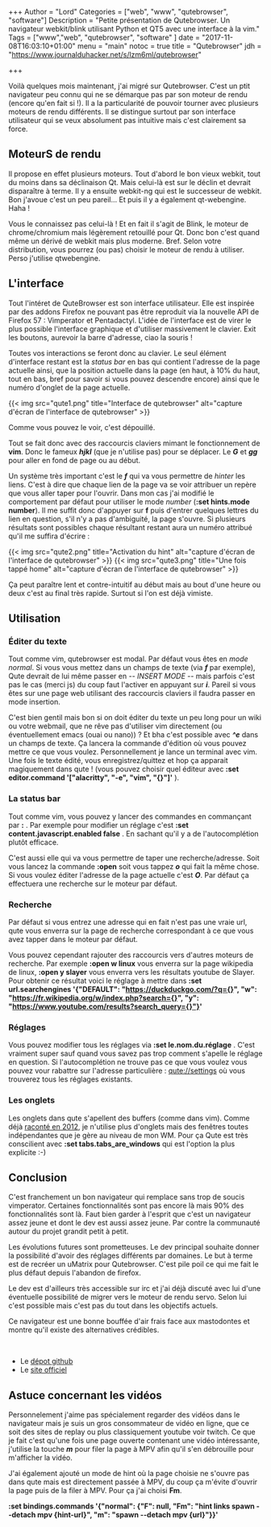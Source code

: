 +++
Author = "Lord"
Categories = ["web", "www", "qutebrowser", "software"]
Description = "Petite présentation de Qutebrowser. Un navigateur webkit/blink utilisant Python et QT5 avec une interface à la vim."
Tags = ["www","web", "qutebrowser", "software" ]
date = "2017-11-08T16:03:10+01:00"
menu = "main"
notoc = true
title = "Qutebrowser"
jdh = "https://www.journalduhacker.net/s/lzm6ml/qutebrowser"

+++

Voilà quelques mois maintenant, j'ai migré sur Qutebrowser. C'est un ptit navigateur peu connu qui ne se démarque pas par son moteur de rendu (encore qu'en fait si !). Il a la particularité de pouvoir tourner avec plusieurs moteurs de rendu différents. Il se distingue surtout par son interface utilisateur qui se veux absolument pas intuitive mais c'est clairement sa force.

## MoteurS de rendu

Il propose en effet plusieurs moteurs. Tout d'abord le bon vieux webkit, tout du moins dans sa déclinaison Qt. Mais celui-là est sur le déclin et devrait disparaître à terme. Il y a ensuite webkit-ng qui est le successeur de webkit. Bon j'avoue c'est un peu pareil… Et puis il y a également qt-webengine. Haha !

Vous le connaissez pas celui-là ! Et en fait il s'agit de Blink, le moteur de chrome/chromium mais légèrement retouillé pour Qt. Donc bon c'est quand même un dérivé de webkit mais plus moderne. Bref. Selon votre distribution, vous pourrez (ou pas) choisir le moteur de rendu à utiliser. Perso j'utilise qtwebengine.

## L'interface

Tout l'intéret de QuteBrowser est son interface utilisateur. Elle est inspirée par des addons Firefox ne pouvant pas être reproduit via la nouvelle API de Firefox 57 : Vimperator et Pentadactyl. L'idée de l'interface est de virer le plus possible l'interface graphique et d'utiliser massivement le clavier. Exit les boutons, aurevoir la barre d'adresse, ciao la souris !

Toutes vos interactions se feront donc au clavier. Le seul élément d'interface restant est la *status bar* en bas qui contient l'adresse de la page actuelle ainsi, que la position actuelle dans la page (en haut, à 10% du haut, tout en bas, bref pour savoir si vous pouvez descendre encore) ainsi que le numéro d'onglet de la page actuelle.

{{< img src="qute1.png" title="Interface de qutebrowser" alt="capture d'écran de l'interface de qutebrowser" >}}

Comme vous pouvez le voir, c'est dépouillé.

Tout se fait donc avec des raccourcis claviers mimant le fonctionnement de **vim**. Donc le fameux ***hjkl*** (que je n'utilise pas) pour se déplacer. Le ***G*** et ***gg*** pour aller en fond de page ou au début.

Un système très important c'est le ***f*** qui va vous permettre de *hinter* les liens. C'est à dire que chaque lien de la page va se voir attribuer un repère que vous aller taper pour l'ouvrir. Dans mon cas j'ai modifié le comportement par défaut pour utiliser le mode *number* (**:set hints.mode number**). Il me suffit donc d'appuyer sur **f** puis d'entrer quelques lettres du lien en question, s'il n'y a pas d'ambiguité, la page s'ouvre. Si plusieurs résultats sont possibles chaque résultant restant aura un numéro attribué qu'il me suffira d'écrire :

{{< img src="qute2.png" title="Activation du hint" alt="capture d'écran de l'interface de qutebrowser" >}}
{{< img src="qute3.png" title="Une fois tappé home" alt="capture d'écran de l'interface de qutebrowser" >}}


Ça peut paraître lent et contre-intuitif au début mais au bout d'une heure ou deux c'est au final très rapide. Surtout si l'on est déjà vimiste.

## Utilisation

### Éditer du texte

Tout comme vim, qutebrowser est modal. Par défaut vous êtes en *mode normal*. Si vous vous mettez dans un champs de texte (via ***f*** par exemple), Qute devrait de lui même passer en *-- INSERT MODE --* mais parfois c'est pas le cas (merci js) du coup faut l'activer en appuyant sur ***i***. Pareil si vous êtes sur une page web utilisant des raccourcis claviers il faudra passer en mode insertion.

C'est bien gentil mais bon si on doit éditer du texte un peu long pour un wiki ou votre webmail, que ne rêve pas d'utiliser vim directement (ou éventuellement emacs (ouai ou nano)) ? Et bha c'est possible avec ***^e*** dans un champs de texte. Ça lancera la commande d'édition où vous pouvez mettre ce que vous voulez. Personnellement je lance un terminal avec vim. Une fois le texte édité, vous enregistrez/quittez et hop ça apparait magiquement dans qute ! (vous pouvez choisir quel éditeur avec **:set editor.command '["alacritty", "-e", "vim", "{}"]'** ).

### La status bar

Tout comme vim, vous pouvez y lancer des commandes en commançant par **:** . Par exemple pour modifier un réglage c'est **:set content.javascript.enabled false** . En sachant qu'il y a de l'autocomplétion plutôt efficace.

C'est aussi elle qui va vous permettre de taper une recherche/adresse. Soit vous lancez la commande **:open** soit vous tappez ***o*** qui fait la même chose. Si vous voulez éditer l'adresse de la page actuelle c'est ***O***. Par défaut ça effectuera une recherche sur le moteur par défaut.

### Recherche

Par défaut si vous entrez une adresse qui en fait n'est pas une vraie url, qute vous enverra sur la page de recherche correspondant à ce que vous avez tapper dans le moteur par défaut.

Vous pouvez cependant rajouter des raccourcis vers d'autres moteurs de recherche. Par exemple **:open w linux** vous enverra sur la page wikipedia de linux, **:open y slayer** vous enverra vers les résultats youtube de Slayer. Pour obtenir ce résultat voici le réglage à mettre dans **:set url.searchengines '{"DEFAULT": "https://duckduckgo.com/?q={}", "w": "https://fr.wikipedia.org/w/index.php?search={}", "y": "https://www.youtube.com/results?search_query={}"}'**

### Réglages

Vous pouvez modifier tous les réglages via **:set le.nom.du.réglage** . C'est vraiment super sauf quand vous savez pas trop comment s'apelle le réglage en question. Si l'autocomplétion ne trouve pas ce que vous voulez vous pouvez vour rabattre sur l'adresse particulière : [qute://settings](qute://settings) où vous trouverez tous les réglages existants.

### Les onglets

Les onglets dans qute s'apellent des buffers (comme dans vim). Comme déjà [raconté en 2012](https://lord.re/posts/22-bureau-moderne/), je n'utilise plus d'onglets mais des fenêtres toutes indépendantes que je gère au niveau de mon WM. Pour ça Qute est très conscilient avec **:set tabs.tabs_are_windows** qui est l'option la plus explicite :-)

## Conclusion

C'est franchement un bon navigateur qui remplace sans trop de soucis vimperator. Certaines fonctionnalités sont pas encore là mais 90% des fonctionnalités sont là. Faut bien garder à l'esprit que c'est un navigateur assez jeune et dont le dev est aussi assez jeune. Par contre la communauté autour du projet grandit petit à petit.

Les évolutions futures sont prometteuses. Le dev principal souhaite donner la possibilité d'avoir des réglages différents par domaines. Le but à terme est de recréer un uMatrix pour Qutebrowser. C'est pile poil ce qui me fait le plus défaut depuis l'abandon de firefox.

Le dev est d'ailleurs très accessible sur irc et j'ai déjà discuté avec lui d'une éventuelle possibilité de migrer vers le moteur de rendu servo. Selon lui c'est possible mais c'est pas du tout dans les objectifs actuels.

Ce navigateur est une bonne bouffée d'air frais face aux mastodontes et montre qu'il existe des alternatives crédibles.

 


  - Le [dépot github](https://github.com/qutebrowser/qutebrowser/)
  - Le [site officiel](https://www.qutebrowser.org/)

## Astuce concernant les vidéos

Personnelement j'aime pas spécialement regarder des vidéos dans le navigateur mais je suis un gros consommateur de vidéo en ligne, que ce soit des sites de replay ou plus classiquement youtube voir twitch. Ce que je fait c'est qu'une fois une page ouverte contenant une vidéo intéressante, j'utilise la touche ***m*** pour filer la page à MPV afin qu'il s'en débrouille pour m'afficher la vidéo.

J'ai également ajouté un mode de hint où la page choisie ne s'ouvre pas dans qute mais est directement passée à MPV, du coup ça m'évite d'ouvrir la page puis de la filer à MPV. Pour ça j'ai choisi **Fm**.

**:set bindings.commands '{"normal": {"F": null, "Fm": "hint links spawn --detach mpv {hint-url}", "m": "spawn --detach mpv {url}"}}'**
